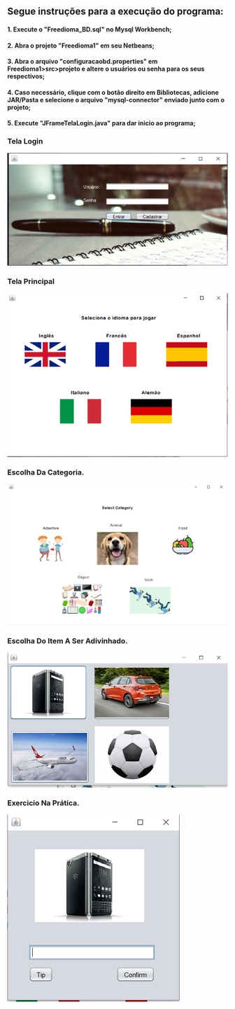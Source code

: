 ## Segue instruções para a execução do programa:

#### 1. Execute o "Freedioma_BD.sql" no Mysql Workbench;
#### 2. Abra o projeto "Freedioma1" em seu Netbeans;
#### 3. Abra o arquivo "configuracaobd.properties" em Freedioma1>src>projeto e altere o usuários ou senha para os seus respectivos;
#### 4. Caso necessário, clique com o botão direito em Bibliotecas, adicione JAR/Pasta e selecione o arquivo "mysql-connector" enviado junto com o projeto;
#### 5. Execute "JFrameTelaLogin.java" para dar inicio ao programa;

### Tela Login
![Tela Login](https://github.com/AlexDeSaran/Freedioma/blob/main/Dem/login.PNG)
### Tela Principal
![Tela 2](https://github.com/AlexDeSaran/Freedioma/blob/main/Dem/2.PNG)
### Escolha Da Categoria.
![Tela 3](https://github.com/AlexDeSaran/Freedioma/blob/main/Dem/3.PNG)
### Escolha Do Item A Ser Adivinhado.
![Tela 4](https://github.com/AlexDeSaran/Freedioma/blob/main/Dem/4.PNG)
### Exercicio Na Prática.
![Tela 4](https://github.com/AlexDeSaran/Freedioma/blob/main/Dem/5.PNG)
~~~~Java

~~~~
